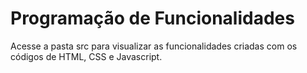 # Programação de Funcionalidades

Acesse a pasta src para visualizar as funcionalidades criadas com os códigos de HTML, CSS e Javascript.
